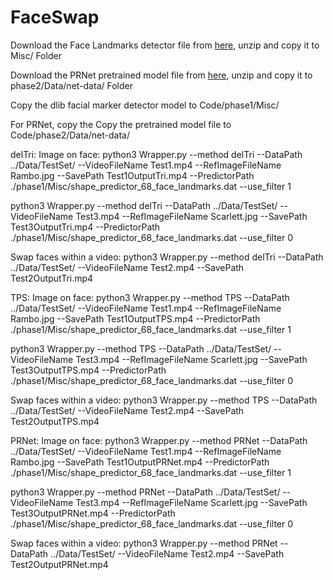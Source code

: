 # FaceSwap


Download the Face Landmarks detector file from [here](dlib.net/files/shape_predictor_68_face_landmarks.dat.bz2), unzip and copy it to Misc/ Folder


Download the PRNet pretrained model file from [here](https://drive.google.com/file/d/1UoE-XuW1SDLUjZmJPkIZ1MLxvQFgmTFH/view), unzip and copy it to phase2/Data/net-data/ Folder


Copy the dlib facial marker detector model to Code/phase1/Misc/

For PRNet, copy the 
Copy the pretrained model file to Code/phase2/Data/net-data/ 

delTri:
Image on face:
python3 Wrapper.py --method delTri --DataPath ../Data/TestSet/ --VideoFileName Test1.mp4 --RefImageFileName Rambo.jpg --SavePath Test1OutputTri.mp4 --PredictorPath ./phase1/Misc/shape_predictor_68_face_landmarks.dat --use_filter 1

python3 Wrapper.py --method delTri --DataPath ../Data/TestSet/ --VideoFileName Test3.mp4 --RefImageFileName Scarlett.jpg --SavePath Test3OutputTri.mp4 --PredictorPath ./phase1/Misc/shape_predictor_68_face_landmarks.dat --use_filter 0

Swap faces within a video:
python3 Wrapper.py --method delTri --DataPath ../Data/TestSet/ --VideoFileName Test2.mp4  --SavePath Test2OutputTri.mp4


TPS:
Image on face:
python3 Wrapper.py --method TPS --DataPath ../Data/TestSet/ --VideoFileName Test1.mp4 --RefImageFileName Rambo.jpg --SavePath Test1OutputTPS.mp4 --PredictorPath ./phase1/Misc/shape_predictor_68_face_landmarks.dat --use_filter 1

python3 Wrapper.py --method TPS --DataPath ../Data/TestSet/ --VideoFileName Test3.mp4 --RefImageFileName Scarlett.jpg --SavePath Test3OutputTPS.mp4 --PredictorPath ./phase1/Misc/shape_predictor_68_face_landmarks.dat --use_filter 0

Swap faces within a video:
python3 Wrapper.py --method TPS --DataPath ../Data/TestSet/ --VideoFileName Test2.mp4  --SavePath Test2OutputTPS.mp4


PRNet:
Image on face:
python3 Wrapper.py --method PRNet --DataPath ../Data/TestSet/ --VideoFileName Test1.mp4 --RefImageFileName Rambo.jpg --SavePath Test1OutputPRNet.mp4 --PredictorPath ./phase1/Misc/shape_predictor_68_face_landmarks.dat --use_filter 1

python3 Wrapper.py --method PRNet --DataPath ../Data/TestSet/ --VideoFileName Test3.mp4 --RefImageFileName Scarlett.jpg --SavePath Test3OutputPRNet.mp4 --PredictorPath ./phase1/Misc/shape_predictor_68_face_landmarks.dat --use_filter 0

Swap faces within a video:
python3 Wrapper.py --method PRNet --DataPath ../Data/TestSet/ --VideoFileName Test2.mp4  --SavePath Test2OutputPRNet.mp4


